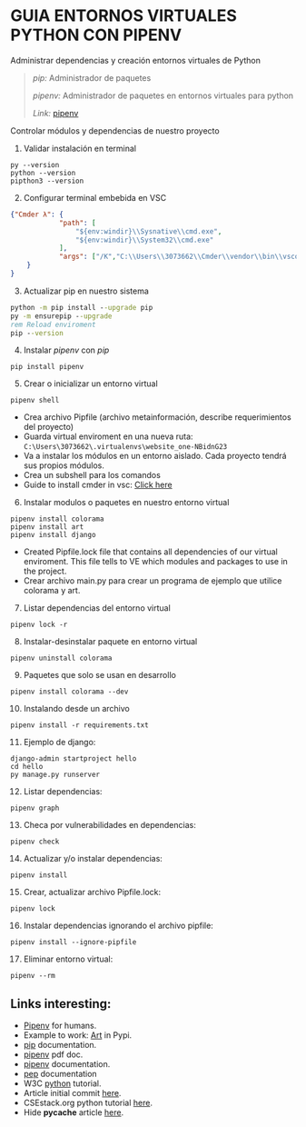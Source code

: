 # GUIA ENTORNOS VIRTUALES PYTHON CON PIPENV

Administrar dependencias y creación entornos virtuales de Python

> *pip:* Administrador de paquetes
>
> *pipenv:* Administrador de paquetes en entornos virtuales para python
>
> *Link:* [pipenv](https://pipenv-es.readthedocs.io/es/latest/)

Controlar módulos y dependencias de nuestro proyecto

1. Validar instalación en terminal

```
py --version
python --version
pipthon3 --version
```

2. Configurar terminal embebida en VSC


```json
{"Cmder λ": {
			"path": [
				"${env:windir}\\Sysnative\\cmd.exe",
				"${env:windir}\\System32\\cmd.exe"
			],
			"args": ["/K","C:\\Users\\3073662\\Cmder\\vendor\\bin\\vscode_init.cmd"]
	}
}
```



3. Actualizar pip en nuestro sistema

```bat
python -m pip install --upgrade pip
py -m ensurepip --upgrade
rem Reload enviroment
pip --version
```

 <!-- ![Upgrade or update pip](./1_update_pip.png) -->

4. Instalar *pipenv* con *pip*

```
pip install pipenv
```
<!-- ![Install pipenv](./2_install_pipenv.png) -->

5. Crear o inicializar un entorno virtual

```
pipenv shell
```

<!-- ![Create virtual enviroment per project](./3_pipenv_shell.png) -->

- Crea archivo Pipfile (archivo metainformación, describe requerimientos del proyecto)
- Guarda virtual enviroment en una nueva ruta: `C:\Users\3073662\.virtualenvs\website_one-NBidnG23`
- Va a instalar los módulos en un entorno aislado. Cada proyecto tendrá sus propios módulos.
- Crea un subshell para los comandos
- Guide to install cmder in vsc: [Click here](https://github.com/cmderdev/cmder/wiki/Seamless-VS-Code-Integration)

6. Instalar modulos o paquetes en nuestro entorno virtual

```
pipenv install colorama
pipenv install art
pipenv install django
```

- Created Pipfile.lock file that contains all dependencies of our virtual enviroment. This file tells to VE which modules and packages to use in the project.
- Crear archivo main.py para crear un programa de ejemplo que utilice colorama y art.

<!-- ![Install colorama](./4_install_colorama_pipenv.png) -->

7. Listar dependencias del entorno virtual

```
pipenv lock -r
```

8. Instalar-desinstalar paquete en entorno virtual

```
pipenv uninstall colorama
```

9. Paquetes que solo se usan en desarrollo

```
pipenv install colorama --dev
```

10. Instalando desde un archivo

```
pipenv install -r requirements.txt
```

11. Ejemplo de django:

```
django-admin startproject hello
cd hello
py manage.py runserver
```

12.  Listar dependencias:
```
pipenv graph
```

13. Checa por vulnerabilidades en dependencias:
```
pipenv check
```

14. Actualizar y/o instalar dependencias:
```
pipenv install
```

15. Crear, actualizar archivo Pipfile.lock:
```
pipenv lock
```

16. Instalar dependencias ignorando el archivo pipfile:
```
pipenv install --ignore-pipfile
```

17. Eliminar entorno virtual:
```
pipenv --rm
```

## Links interesting:

- [Pipenv](https://pipenv-es.readthedocs.io/es/latest/) for humans.
- Example to work: [Art](https://pypi.org/project/art/) in Pypi.
- [pip](https://pip.pypa.io/en/stable/getting-started/) documentation.
- [pipenv](https://buildmedia.readthedocs.org/media/pdf/pipenv/latest/pipenv.pdf) pdf doc.
- [pipenv](https://github.com/pypa/pipenv) documentation.
- [pep](https://pep8.org/) documentation
- W3C [python](https://www.w3schools.com/python/) tutorial.
- Article initial commit [here](https://initialcommit.com/blog/What-Is-The-Most-Popular-Initial-Commit-Message-In-Git).
- CSEstack.org python tutorial [here](https://www.csestack.org/python/).
- Hide __pycache__ article [here](https://www.it-swarm-es.com/es/python/que-es-pycache/1073619916/).